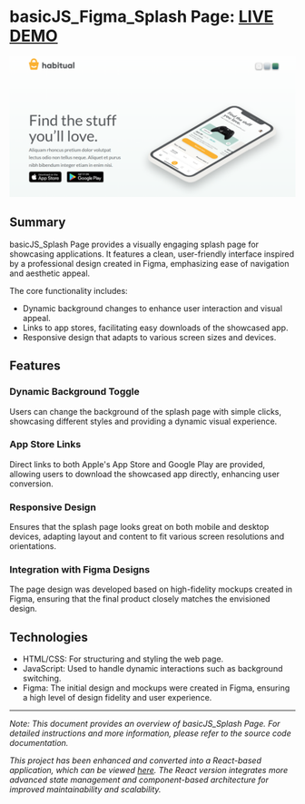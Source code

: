 # basicJS_Figma_Splash Page: [LIVE DEMO](https://shcoobz.github.io/basicJS_figma_splash-page/)

![basicJS_Figma_Splash Page](img/basicJS_figma_splash-page.png)

## Summary

basicJS_Splash Page provides a visually engaging splash page for showcasing applications. It features a clean, user-friendly interface inspired by a professional design created in Figma, emphasizing ease of navigation and aesthetic appeal.

The core functionality includes:

- Dynamic background changes to enhance user interaction and visual appeal.
- Links to app stores, facilitating easy downloads of the showcased app.
- Responsive design that adapts to various screen sizes and devices.

## Features

### Dynamic Background Toggle

Users can change the background of the splash page with simple clicks, showcasing different styles and providing a dynamic visual experience.

### App Store Links

Direct links to both Apple's App Store and Google Play are provided, allowing users to download the showcased app directly, enhancing user conversion.

### Responsive Design

Ensures that the splash page looks great on both mobile and desktop devices, adapting layout and content to fit various screen resolutions and orientations.

### Integration with Figma Designs

The page design was developed based on high-fidelity mockups created in Figma, ensuring that the final product closely matches the envisioned design.

## Technologies

- HTML/CSS: For structuring and styling the web page.
- JavaScript: Used to handle dynamic interactions such as background switching.
- Figma: The initial design and mockups were created in Figma, ensuring a high level of design fidelity and user experience.

---

_Note: This document provides an overview of basicJS_Splash Page. For detailed instructions and more information, please refer to the source code documentation._

_This project has been enhanced and converted into a React-based application, which can be viewed [here](https://github.com/Shcoobz/advancedJS_figma_splash-page). The React version integrates more advanced state management and component-based architecture for improved maintainability and scalability._

